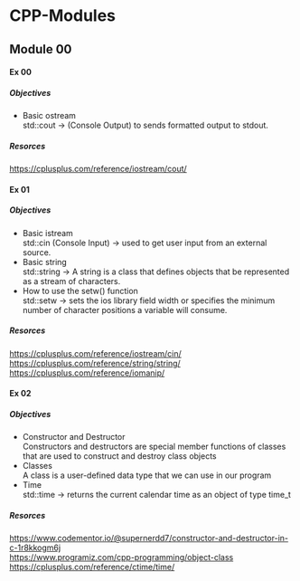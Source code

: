 # CPP-Modules

## Module 00

#### Ex 00
##### Objectives
* Basic ostream  
std::cout -> (Console Output) to sends formatted output to stdout.

##### Resorces  
https://cplusplus.com/reference/iostream/cout/

#### Ex 01
##### Objectives
* Basic istream  
std::cin (Console Input) -> used to get user input from an external source.  
* Basic string  
std::string -> A string is a class that defines objects that be represented as a stream of characters.    
* How to use the setw() function  
std::setw -> sets the ios library field width or specifies the minimum number of character positions a variable will consume.

##### Resorces  
https://cplusplus.com/reference/iostream/cin/  
https://cplusplus.com/reference/string/string/  
https://cplusplus.com/reference/iomanip/

#### Ex 02
##### Objectives 
* Constructor and Destructor  
Constructors and destructors are special member functions of classes that are used to construct and destroy class objects
* Classes  
A class is a user-defined data type that we can use in our program
* Time  
std::time ->  returns the current calendar time as an object of type time_t

##### Resorces  
https://www.codementor.io/@supernerdd7/constructor-and-destructor-in-c-1r8kkogm6j  
https://www.programiz.com/cpp-programming/object-class  
https://cplusplus.com/reference/ctime/time/
